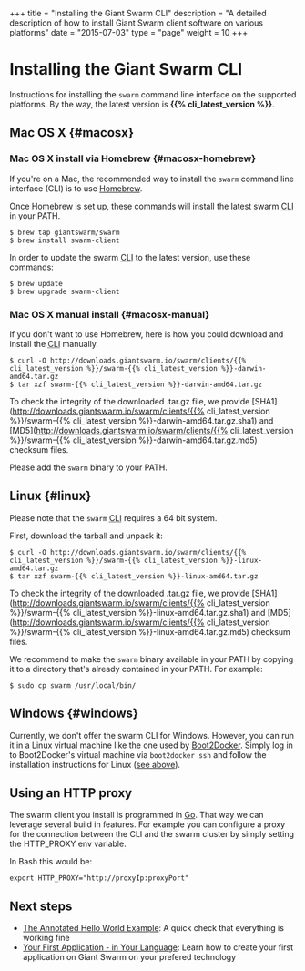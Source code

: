 +++
title = "Installing the Giant Swarm CLI"
description = "A detailed description of how to install Giant Swarm client software on various platforms"
date = "2015-07-03"
type = "page"
weight = 10
+++

# Installing the Giant Swarm CLI

<p class="lead">Instructions for installing the <code>swarm</code> command line interface on the supported platforms. By the way, the latest version is <strong>{{% cli_latest_version %}}</strong>.</p>

## Mac OS X {#macosx}

### Mac OS X install via Homebrew {#macosx-homebrew}

If you're on a Mac, the recommended way to install the `swarm` command line interface (CLI) is to use [Homebrew](http://brew.sh/).

Once Homebrew is set up, these commands will install the latest swarm <abbr title="command line interface">CLI</abbr> in your PATH.

```nohighlight
$ brew tap giantswarm/swarm
$ brew install swarm-client
```

In order to update the swarm <abbr title="command line interface">CLI</abbr> to the latest version, use these commands:

```nohighlight
$ brew update
$ brew upgrade swarm-client
```

### Mac OS X manual install {#macosx-manual}

If you don't want to use Homebrew, here is how you could download and install the <abbr title="command line interface">CLI</abbr> manually.

```nohighlight
$ curl -O http://downloads.giantswarm.io/swarm/clients/{{% cli_latest_version %}}/swarm-{{% cli_latest_version %}}-darwin-amd64.tar.gz
$ tar xzf swarm-{{% cli_latest_version %}}-darwin-amd64.tar.gz
```

To check the integrity of the downloaded .tar.gz file, we provide [SHA1](http://downloads.giantswarm.io/swarm/clients/{{% cli_latest_version %}}/swarm-{{% cli_latest_version %}}-darwin-amd64.tar.gz.sha1) and [MD5](http://downloads.giantswarm.io/swarm/clients/{{% cli_latest_version %}}/swarm-{{% cli_latest_version %}}-darwin-amd64.tar.gz.md5) checksum files.

Please add the `swarm` binary to your PATH.

## Linux {#linux}

Please note that the `swarm` <abbr title="command line interface">CLI</abbr> requires a 64 bit system.

First, download the tarball and unpack it:

```nohighlight
$ curl -O http://downloads.giantswarm.io/swarm/clients/{{% cli_latest_version %}}/swarm-{{% cli_latest_version %}}-linux-amd64.tar.gz
$ tar xzf swarm-{{% cli_latest_version %}}-linux-amd64.tar.gz
```

To check the integrity of the downloaded .tar.gz file, we provide [SHA1](http://downloads.giantswarm.io/swarm/clients/{{% cli_latest_version %}}/swarm-{{% cli_latest_version %}}-linux-amd64.tar.gz.sha1) and [MD5](http://downloads.giantswarm.io/swarm/clients/{{% cli_latest_version %}}/swarm-{{% cli_latest_version %}}-linux-amd64.tar.gz.md5) checksum files.

We recommend to make the `swarm` binary available in your PATH by copying it to a directory that's already contained in your PATH. For example:

```nohighlight
$ sudo cp swarm /usr/local/bin/
```

## Windows {#windows}

Currently, we don't offer the swarm CLI for Windows. However, you can run it in a Linux virtual machine like the one used by [Boot2Docker](https://docs.docker.com/installation/windows/). Simply log in to Boot2Docker's virtual machine via `boot2docker ssh` and follow the installation instructions for Linux ([see above](#linux)).

## Using an HTTP proxy

The swarm client you install is programmed in [Go](http://golang.org/). That way we can leverage several build in features. For example you can configure a proxy for the connection between the CLI and the swarm cluster by simply setting the HTTP_PROXY env variable.

In Bash this would be:
```nohighlight
export HTTP_PROXY="http://proxyIp:proxyPort"
```


## Next steps

* [The Annotated Hello World Example](/guides/annotated-helloworld/): A quick check that everything is working fine
* [Your First Application - in Your Language](/guides/your-first-application/): Learn how to create your first application on Giant Swarm on your prefered technology
